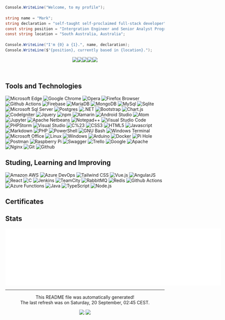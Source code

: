``` csharp
Console.WriteLine("Welcome, to my profile");

string name = "Mark";
string declaration = "self-taught self-proclaimed full-stack developer";
const string position = "Intergration Engineer and Senior Analyst Programmer";
const string location = "South Australia, Australia";

Console.WriteLine("I'm {0} a {1}.", name, declaration);
Console.WriteLine($"{position}, currently based in {location}.");
```


<p align='center'><a href="https://github.com/saltyseaslug"><img src="https://img.shields.io/badge/Github-%2312100E.svg?&style=for-the-badge&logo=Github&logoColor=white" /></a><a href="https://twitter.com/SaltySeaSlug"><img src="https://img.shields.io/badge/Twitter-%231DA1F2.svg?&style=for-the-badge&logo=Twitter&logoColor=white" /></a><a href="https://www.linkedin.com/in/mark-cockbain-53223631"><img src="https://img.shields.io/badge/LinkedIn-%230077B5.svg?&style=for-the-badge&logo=LinkedIn&logoColor=white" /></a><a href="https://www.instagram.com/lt.saltyseaslug"><img src="https://img.shields.io/badge/Instagram-%23E4405F.svg?&style=for-the-badge&logo=Instagram&logoColor=white" /></a><a href="https://www.facebook.com/cockbainmark"><img src="https://img.shields.io/badge/Facebook-%231877F2.svg?&style=for-the-badge&logo=Facebook&logoColor=white" /></a></p><br>

## Tools and Technologies
<img alt="Microsoft Edge" src="https://img.shields.io/badge/Microsoft Edge-46a2f1?style=square&logo=Microsoft-edge&logoColor=white" /> <img alt="Google Chrome" src="https://img.shields.io/badge/Google Chrome-46a2f1?style=square&logo=GoogleChrome&logoColor=white" /> <img alt="Opera" src="https://img.shields.io/badge/Opera-459ded?style=square&logo=opera&logoColor=white" /> <img alt="Firefox Browser" src="https://img.shields.io/badge/Firefox Browser-4497e9?style=square&logo=Firefox-Browser&logoColor=white" /> <img alt="Github Actions" src="https://img.shields.io/badge/Github Actions-4392e4?style=square&logo=githubactions&logoColor=white" /> <img alt="Firebase" src="https://img.shields.io/badge/Firebase-438de0?style=square&logo=firebase&logoColor=white" /> <img alt="MariaDB" src="https://img.shields.io/badge/MariaDB-4287dc?style=square&logo=mariadb&logoColor=white" /> <img alt="MongoDB" src="https://img.shields.io/badge/MongoDB-4182d8?style=square&logo=mongodb&logoColor=white" /> <img alt="MySql" src="https://img.shields.io/badge/MySql-407cd3?style=square&logo=mysql&logoColor=white" /> <img alt="Sqlite" src="https://img.shields.io/badge/Sqlite-3f77cf?style=square&logo=sqlite&logoColor=white" /> <img alt="Microsoft Sql Server" src="https://img.shields.io/badge/Microsoft Sql Server-3e72cb?style=square&logo=microsoft sql server&logoColor=white" /> <img alt="Postgres" src="https://img.shields.io/badge/Postgres-3e6cc7?style=square&logo=postgresql&logoColor=white" /> <img alt=".NET" src="https://img.shields.io/badge/.NET-3d67c2?style=square&logo=.net&logoColor=white" /> <img alt="Bootstrap" src="https://img.shields.io/badge/Bootstrap-3c62be?style=square&logo=bootstrap&logoColor=white" /> <img alt="Chart.js" src="https://img.shields.io/badge/Chart.js-3b5cba?style=square&logo=chart.js&logoColor=white" /> <img alt="CodeIgniter" src="https://img.shields.io/badge/CodeIgniter-3a57b6?style=square&logo=codeigniter&logoColor=white" /> <img alt="Jquery" src="https://img.shields.io/badge/Jquery-3952b1?style=square&logo=jquery&logoColor=white" /> <img alt="npm" src="https://img.shields.io/badge/npm-394cad?style=square&logo=npm&logoColor=white" /> <img alt="Xamarin" src="https://img.shields.io/badge/Xamarin-3847a9?style=square&logo=xamarin&logoColor=white" /> <img alt="Android Studio" src="https://img.shields.io/badge/Android Studio-3742a5?style=square&logo=android-studio&logoColor=white" /> <img alt="Atom" src="https://img.shields.io/badge/Atom-363ca0?style=square&logo=atom&logoColor=white" /> <img alt="Jupyter" src="https://img.shields.io/badge/Jupyter-35379c?style=square&logo=jupyter&logoColor=white" /> <img alt="Apache Netbeans" src="https://img.shields.io/badge/Apache Netbeans-343198?style=square&logo=apache-netbeans-ide&logoColor=white" /> <img alt="Notepad++" src="https://img.shields.io/badge/Notepad++-342c94?style=square&logo=notepad%2b%2b&logoColor=white" /> <img alt="Visual Studio Code" src="https://img.shields.io/badge/Visual Studio Code-33278f?style=square&logo=visual-studio-code&logoColor=white" /> <img alt="PHPStorm" src="https://img.shields.io/badge/PHPStorm-32218b?style=square&logo=phpstorm&logoColor=white" /> <img alt="Visual Studio" src="https://img.shields.io/badge/Visual Studio-311c87?style=square&logo=visual-studio&logoColor=white" /> <img alt="C%23" src="https://img.shields.io/badge/C%23-381b84?style=square&logo=c-sharp&logoColor=white" /> <img alt="CSS3" src="https://img.shields.io/badge/CSS3-3f1a80?style=square&logo=css3&logoColor=white" /> <img alt="HTML5" src="https://img.shields.io/badge/HTML5-46197d?style=square&logo=html5&logoColor=white" /> <img alt="Javascript" src="https://img.shields.io/badge/Javascript-4d1879?style=square&logo=javascript&logoColor=white" /> <img alt="Markdown" src="https://img.shields.io/badge/Markdown-531676?style=square&logo=markdown&logoColor=white" /> <img alt="PHP" src="https://img.shields.io/badge/PHP-5a1572?style=square&logo=php&logoColor=white" /> <img alt="PowerShell" src="https://img.shields.io/badge/PowerShell-61146f?style=square&logo=powershell&logoColor=white" /> <img alt="GNU Bash" src="https://img.shields.io/badge/GNU Bash-68136b?style=square&logo=gnu-bash&logoColor=white" /> <img alt="Windows Terminal" src="https://img.shields.io/badge/Windows Terminal-6f1268?style=square&logo=windows-terminal&logoColor=white" /> <img alt="Microsoft Office" src="https://img.shields.io/badge/Microsoft Office-761165?style=square&logo=microsoft-office&logoColor=white" /> <img alt="Linux" src="https://img.shields.io/badge/Linux-7d1061?style=square&logo=linux&logoColor=white" /> <img alt="Windows" src="https://img.shields.io/badge/Windows-840f5e?style=square&logo=windows&logoColor=white" /> <img alt="Arduino" src="https://img.shields.io/badge/Arduino-8a0d5a?style=square&logo=arduino&logoColor=white" /> <img alt="Docker" src="https://img.shields.io/badge/Docker-910c57?style=square&logo=docker&logoColor=white" /> <img alt="Pi Hole" src="https://img.shields.io/badge/Pi Hole-980b53?style=square&logo=pi-hole&logoColor=white" /> <img alt="Postman" src="https://img.shields.io/badge/Postman-9f0a50?style=square&logo=postman&logoColor=white" /> <img alt="Raspberry Pi" src="https://img.shields.io/badge/Raspberry Pi-a6094d?style=square&logo=raspberry-pi&logoColor=white" /> <img alt="Swagger" src="https://img.shields.io/badge/Swagger-ad0849?style=square&logo=swagger&logoColor=white" /> <img alt="Trello" src="https://img.shields.io/badge/Trello-b40746?style=square&logo=trello&logoColor=white" /> <img alt="Google" src="https://img.shields.io/badge/Google-bb0642?style=square&logo=google&logoColor=white" /> <img alt="Apache" src="https://img.shields.io/badge/Apache-c1043f?style=square&logo=apache&logoColor=white" /> <img alt="Nginx" src="https://img.shields.io/badge/Nginx-c8033b?style=square&logo=nginx&logoColor=white" /> <img alt="Git" src="https://img.shields.io/badge/Git-cf0238?style=square&logo=git&logoColor=white" /> <img alt="Github" src="https://img.shields.io/badge/Github-d60134?style=square&logo=github&logoColor=white" /> 




## Studing, Learning and Improving
<img alt="Amazon AWS" src="https://img.shields.io/badge/Amazon AWS-93cc8f?style=square&logo=amazonaws&logoColor=white" /> <img alt="Azure DevOps" src="https://img.shields.io/badge/Azure DevOps-93cc8f?style=square&logo=azure-devops&logoColor=white" /> <img alt="Tailwind CSS" src="https://img.shields.io/badge/Tailwind CSS-97c094?style=square&logo=tailwind-css&logoColor=white" /> <img alt="Vue.js" src="https://img.shields.io/badge/Vue.js-9cb39a?style=square&logo=vue.js&logoColor=white" /> <img alt="AngularJS" src="https://img.shields.io/badge/AngularJS-a0a79f?style=square&logo=angularjs&logoColor=white" /> <img alt="React" src="https://img.shields.io/badge/React-a59aa5?style=square&logo=react&logoColor=white" /> <img alt="C" src="https://img.shields.io/badge/C-a98eaa?style=square&logo=c&logoColor=white" /> <img alt="Jenkins" src="https://img.shields.io/badge/Jenkins-ae82af?style=square&logo=jenkins&logoColor=white" /> <img alt="TeamCity" src="https://img.shields.io/badge/TeamCity-b275b5?style=square&logo=teamcity&logoColor=white" /> <img alt="RabbitMQ" src="https://img.shields.io/badge/RabbitMQ-b769ba?style=square&logo=rabbitmq&logoColor=white" /> <img alt="Redis" src="https://img.shields.io/badge/Redis-bb5cc0?style=square&logo=redis&logoColor=white" /> <img alt="Github Actions" src="https://img.shields.io/badge/Github Actions-c050c5?style=square&logo=github-actions&logoColor=white" /> <img alt="Azure Functions" src="https://img.shields.io/badge/Azure Functions-c444ca?style=square&logo=azure-functions&logoColor=white" /> <img alt="Java" src="https://img.shields.io/badge/Java-c937d0?style=square&logo=java&logoColor=white" /> <img alt="TypeScript" src="https://img.shields.io/badge/TypeScript-cd2bd5?style=square&logo=typescript&logoColor=white" /> <img alt="Node.js" src="https://img.shields.io/badge/Node.js-d21edb?style=square&logo=node.js&logoColor=white" /> 




## Certificates
<!--START_SECTION:badges--> <!--END_SECTION:badges-->


## Stats
<div align="center">
  <div style="display: flex; align-items: flex-start;">
  <!--TOP-START-->
    <img height="180em" src="https://raw.githubusercontent.com/saltyseaslug/github-stats/master/generated/languages.svg#gh-dark-mode-only" />
  <!--TOP-END-->
   <!--STAT-START-->
    <img height="180em" src="https://raw.githubusercontent.com/saltyseaslug/github-stats/master/generated/overview.svg#gh-dark-mode-only"/>
  <!--STAT-END-->
  </div>
</div>


<hr>
<p align="center">This README file was automatically generated!<br>The last refresh was on Saturday, 20 September, 02:45 CEST.<br/></p>
<p align="center"><img src="https://github.com/saltyseaslug/saltyseaslug/actions/workflows/build.yml/badge.svg"/> <img src="https://github.com/saltyseaslug/github-stats/actions/workflows/main.yml/badge.svg"/></p>
